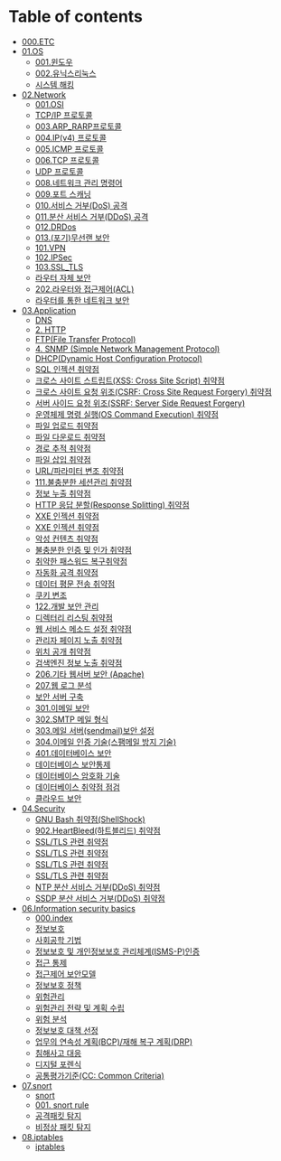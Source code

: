 # Table of contents

* [000.ETC](README.md)
* [01.OS](01.os/README.md)
  * [001.윈도우](01.OS/001.윈도우.md)
  * [002.유닉스리눅스](01.OS/002.유닉스리눅스.md)
  * [시스템 해킹](01.OS/003.시스템해킹.md)
* [02.Network](02.network/README.md)
  * [001.OSI](02.Network/001.OSI.md)
  * [TCP/IP 프로토콜](<02.Network/002.TCP\_IP 프로토콜.md>)
  * [003.ARP\_RARP프로토콜](02.Network/003.ARP\_RARP프로토콜.md)
  * [004.IP(v4) 프로토콜](<02.Network/004.IP(v4) 프로토콜.md>)
  * [005.ICMP 프로토콜](<02.Network/005.ICMP 프로토콜.md>)
  * [006.TCP 프로토콜](<02.Network/006.TCP 프로토콜.md>)
  * [UDP 프로토콜](<02.Network/007.UDP 프로토콜.md>)
  * [008.네트워크 관리 명령어](<02.Network/008.네트워크 관리 명령어.md>)
  * [009.포트 스캐닝](<02.Network/009.포트 스캐닝.md>)
  * [010.서비스 거부(DoS) 공격](<02.Network/010.서비스 거부(DoS) 공격.md>)
  * [011.분산 서비스 거부(DDoS) 공격](<02.Network/011.분산 서비스 거부(DDoS) 공격.md>)
  * [012.DRDos](02.Network/012.DRDos.md)
  * [013.(포기)무선랜 보안](<02.Network/013.(포기)무선랜 보안.md>)
  * [101.VPN](02.Network/101.VPN.md)
  * [102.IPSec](02.Network/102.IPSec.md)
  * [103.SSL\_TLS](02.Network/103.SSL\_TLS.md)
  * [라우터 자체 보안](<02.Network/201.라우터 자체 보안.md>)
  * [202.라우터와 접근제어(ACL)](<02.Network/202.라우터와 접근제어(ACL).md>)
  * [라우터를 통한 네트워크 보안](<02.Network/203.라우터를 통한 네트워크 보안.md>)
* [03.Application](03.application/README.md)
  * [DNS](03.Application/001.DNS.md)
  * [2. HTTP](03.Application/002.HTTP.md)
  * [FTP(File Transfer Protocol)](03.Application/003.FTP.md)
  * [4. SNMP (Simple Network Management Protocol)](03.Application/004.SNMP.md)
  * [DHCP(Dynamic Host Configuration Protocol)](03.Application/005.DHCP.md)
  * [SQL 인젝션 취약점](<03.Application/101.SQL 인젝션 취약점.md>)
  * [크로스 사이트 스트립트(XSS: Cross Site Script) 취약점](<03.Application/102.크로스 사이트 스크립트(XSS) 취약점.md>)
  * [크로스 사이트 요청 위조(CSRF: Cross Site Request Forgery) 취약점](<03.Application/103.크로스 사이트 요청 위조(CSRF) 취약점.md>)
  * [서버 사이드 요청 위조(SSRF: Server Side Request Forgery)](<03.Application/104.서버 사이드 요청 위조 (SSRF) 취약점.md>)
  * [운영체제 명령 실행(OS Command Execution) 취약점](<03.Application/105.운영체제 명령 실행 취약점.md>)
  * [파일 업로드 취약점](<03.Application/106.파일 업로드 취약점.md>)
  * [파일 다운로드 취약점](<03.Application/107.파일 다운로드 취약점.md>)
  * [경로 추적 취약점](<03.Application/108.경로 추적 취약점.md>)
  * [파일 삽입 취약점](<03.Application/109.파일 삽입 취약점.md>)
  * [URL/파라미터 변조 취약점](<03.Application/110.URL파라미터 변조 취약점.md>)
  * [111.불충분한 세션관리 취약점](<03.Application/111.불충분한 세션관리 취약점.md>)
  * [정보 누출 취약점](<03.Application/112.정보누출 취약점.md>)
  * [HTTP 응답 분할(Response Splitting) 취약점](<03.Application/113.HTTP 응답 분할 취약점.md>)
  * [XXE 인젝션 취약점](<03.Application/114.XXE(XML eXternal Entity)인젝션 취약점.md>)
  * [XXE 인젝션 취약점](<03.Application/115.XPath\_XQuery 인젝션 취약점.md>)
  * [악성 컨텐츠 취약점](<03.Application/116.악성 컨텐츠 취약점.md>)
  * [불충분한 인증 및 인가 취약점](<03.Application/117.불충분한 인증 및 인가 취약점.md>)
  * [취약한 패스워드 복구취약점](<03.Application/118.취약한 패스워드 복구 취약점.md>)
  * [자동화 공격 취약점](<03.Application/119.자동화 공격 취약점.md>)
  * [데이터 평문 전송 취약점](<03.Application/120.데이터 평문 전송 취약점.md>)
  * [쿠키 변조](<03.Application/121.쿠키 변조.md>)
  * [122.개발 보안 관리](<03.Application/122.개발 보안 관리.md>)
  * [디렉터리 리스팅 취약점](<03.Application/201.디렉터리 리스팅 취약점.md>)
  * [웹 서비스 메소드 설정 취약점](<03.Application/202.웹서비스 메소드 설정 취약점.md>)
  * [관리자 페이지 노출 취약점](<03.Application/203.관리자 페이지 노출 취약점.md>)
  * [위치 공개 취약점](<03.Application/204.위치공개 취약점.md>)
  * [검색엔진 정보 노출 취약점](<03.Application/205.검색엔진 정보 노출 취약점.md>)
  * [206.기타 웹서버 보안 (Apache)](<03.Application/206.기타 웹서버 보안 (Apache).md>)
  * [207.웹 로그 분석](<03.Application/207.웹 로그 분석.md>)
  * [보안 서버 구축](<03.Application/208.보안서버 구축.md>)
  * [301.이메일 보안](<03.Application/301.이메일 보안.md>)
  * [302.SMTP 메일 형식](<03.Application/302.SMTP 메일 형식.md>)
  * [303.메일 서버(sendmail)보안 설정](<03.Application/303.메일 서버(sendmail)보안 설정.md>)
  * [304.이메일 인증 기술(스팸메일 방지 기술)](<03.Application/304.이메일 인증 기술(스팸메일 방지 기술).md>)
  * [401.데이터베이스 보안](<03.Application/401.데이터베이스 보안.md>)
  * [데이터베이스 보안통제](<03.Application/402.데이터베이스 보안 통제.md>)
  * [데이터베이스 암호화 기술](<03.Application/403.데이터베이스 암호화 기술.md>)
  * [데이터베이스 취약점 점검](<03.Application/404.데이터베이스 취약점 점검.md>)
  * [클라우드 보안](<03.Application/503.클라우드 보안.md>)
* [04.Security](04.security/README.md)
  * [GNU Bash 취약점(ShellShock)](<04.Security/901.GNU Bash 취약점.md>)
  * [902.HeartBleed(하트블리드) 취약점](<04.Security/902.HeartBleed(하트블리드) 취약점.md>)
  * [SSL/TLS 관련 취약점](04.Security/903.프리크\(FREAK\)취약점.md)
  * [SSL/TLS 관련 취약점](<04.Security/904.로그잼(LogJam) 취약점.md>)
  * [SSL/TLS 관련 취약점](<04.Security/905.푸들(POODLE) 취약점.md>)
  * [SSL/TLS 관련 취약점](<04.Security/906.DROWN(드라운) 취약점.md>)
  * [NTP 분산 서비스 거부(DDoS) 취약점](<04.Security/907.NTP 분산 서비스 거부(DDoS) 취약점.md>)
  * [SSDP 분산 서비스 거부(DDoS) 취약점](<04.Security/908.SSDP 분산 서비스 거부(DDoS) 취약점.md>)
* [06.Information security basics](06.information-security-basics/README.md)
  * [000.index](<06.Information security basics/000.index.md>)
  * [정보보호](<06.Information security basics/100.정보보호의 정의와 목표.md>)
  * [사회공학 기법](<06.Information security basics/1000.사회 공학 기법.md>)
  * [정보보호 및 개인정보보호 관리체계(ISMS-P)인증](<06.Information security basics/1100.ISMS-P.md>)
  * [접근 통제](<06.Information security basics/200.접근제어.md>)
  * [접근제어 보안모델](<06.Information security basics/300.접근제어 보안 모델.md>)
  * [정보보호 정책](<06.Information security basics/400.정보보호 정책.md>)
  * [위험관리](<06.Information security basics/500.위험관리.md>)
  * [위험관리 전략 및 계획 수립](<06.Information security basics/501.위험관리 전략 및 계획 수립.md>)
  * [위험 분석](<06.Information security basics/502.위험분석.md>)
  * [정보보호 대책 선정](<06.Information security basics/503.정보보호 대책 선정.md>)
  * [업무의 연속성 계획(BCP)/재해 복구 계획(DRP)](<06.Information security basics/600.BCP\_DRP.md>)
  * [침해사고 대응](<06.Information security basics/700.침해사고 대응.md>)
  * [디지털 포렌식](<06.Information security basics/800.디지털 포렌식.md>)
  * [공통평가기준(CC: Common Criteria)](<06.Information security basics/900.공통 평가 기준.md>)
* [07.snort](07.snort/README.md)
  * [snort](<07.snort/000. index.md>)
  * [001. snort rule](<07.snort/001. snort rule.md>)
  * [공격패킷 탐지](<07.snort/002. 공격 패킷 탐지.md>)
  * [비정상 패킷 탐지](<07.snort/003. 비정상 패킷 탐지.md>)
* [08.iptables](08.iptables/README.md)
  * [iptables](<08.iptables/000. index.md>)
